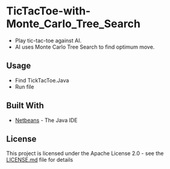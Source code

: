 # TicTacToe-with-Monte_Carlo_Tree_Search
* Play tic-tac-toe against AI.
* AI uses Monte Carlo Tree Search to find optimum move.

## Usage
* Find TickTacToe.Java
* Run file

## Built With

* [Netbeans](https://netbeans.org/) - The Java IDE


## License

This project is licensed under the Apache License 2.0 - see the [LICENSE.md](LICENSE.md) file for details
